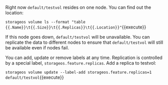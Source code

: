 Right now `default/testvol` resides on one node. You can find out the location:

`storageos volume ls --format "table {{.Name}}\t{{.Size}}\t{{.Replicas}}\t{{.Location}}"`{{execute}}

If this node goes down, `default/testvol` will be unavailable. You can replicate the data to different nodes to ensure that `default/testvol` will still be available even if nodes fail.

You can add, update or remove labels at any time. Replication is controlled by a special label, `storageos.feature.replicas`. Add a replica to testvol:

`storageos volume update --label-add storageos.feature.replicas=1 default/testvol`{{execute}}
